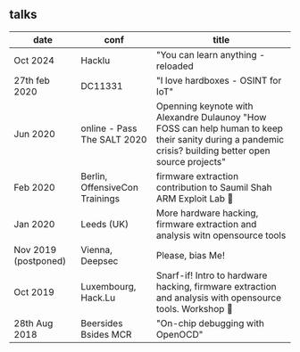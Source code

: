 ## talks 

|date|conf|title|
|----|----|-----|
|Oct 2024|Hacklu|"You can learn anything - reloaded|
|27th feb 2020|DC11331|"I love hardboxes - OSINT for IoT"|
|Jun 2020| online - Pass The SALT 2020 |Openning keynote with Alexandre Dulaunoy "How FOSS can help human to keep their sanity during a pandemic crisis? building better open source projects"|
|Feb 2020|Berlin, OffensiveCon Trainings|firmware extraction contribution to Saumil Shah ARM Exploit Lab 🔧|
|Jan 2020|Leeds (UK)|More hardware hacking, firmware extraction and analysis witn opensource tools|
|Nov 2019 (postponed)|Vienna, Deepsec|Please, bias Me!|
|Oct 2019|Luxembourg, Hack.Lu|Snarf-if! Intro to hardware hacking, firmware extraction and analysis with opensource tools. Workshop 🔧|
|28th Aug 2018|Beersides Bsides MCR|"On-chip debugging with OpenOCD"|
